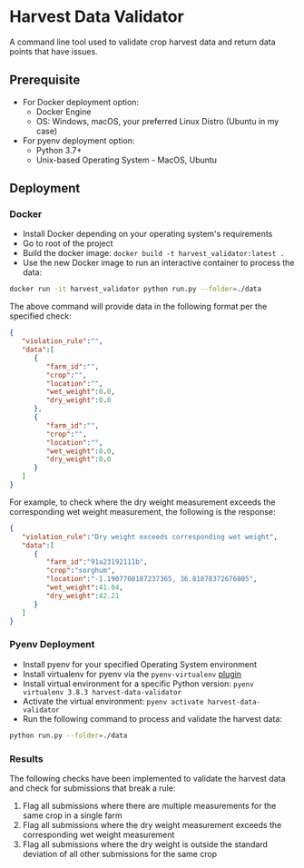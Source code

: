 # Harvest Data Validator

A command line tool used to validate crop harvest data and return data points that have issues.

## Prerequisite

* For Docker deployment option:
  * Docker Engine
  * OS: Windows, macOS, your preferred Linux Distro (Ubuntu in my case) 
* For pyenv deployment option:
  * Python 3.7+
  * Unix-based Operating System - MacOS, Ubuntu

## Deployment

### Docker

* Install Docker depending on your operating system's requirements
* Go to root of the project
* Build the docker image: `docker build -t harvest_validator:latest .`
* Use the new Docker image to run an interactive container to process the data:

```bash
docker run -it harvest_validator python run.py --folder=./data
```

The above command will provide data in the following format per the specified check:

```json
{
   "violation_rule":"",
   "data":[
      {
         "farm_id":"",
         "crop":"",
         "location":"",
         "wet_weight":0.0,
         "dry_weight":0.0
      },
      {
         "farm_id":"",
         "crop":"",
         "location":"",
         "wet_weight":0.0,
         "dry_weight":0.0
      }
   ]
}
```

For example, to check where the dry weight measurement exceeds the corresponding wet weight measurement, the following is the response:

```json
{
   "violation_rule":"Dry weight exceeds corresponding wet weight",
   "data":[
      {
         "farm_id":"91a23192111b",
         "crop":"sorghum",
         "location":"-1.1907708187237365, 36.81878372676805",
         "wet_weight":41.04,
         "dry_weight":42.21
      }
   ]
}
```

### Pyenv Deployment

* Install pyenv for your specified Operating System environment
* Install virtualenv for pyenv via the `pyenv-virtualenv` [plugin](https://github.com/pyenv/pyenv-virtualenv)
* Install virtual environment for a specific Python version: `pyenv virtualenv 3.8.3 harvest-data-validator`
* Activate the virtual environment: `pyenv activate harvest-data-validator`
* Run the following command to process and validate the harvest data:

```bash
python run.py --folder=./data
```


### Results

The following checks have been implemented to validate the harvest data and check for submissions that break a rule:

1. Flag all submissions where there are multiple measurements for the same crop in a single farm
2. Flag all submissions where the dry weight measurement exceeds the corresponding wet weight measurement
3. Flag all submissions where the dry weight is outside the standard deviation of all other submissions for the same crop

